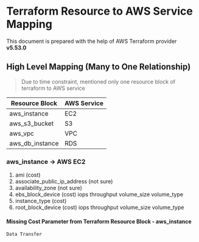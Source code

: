 # Terraform Resource to AWS Service Mapping

This document is prepared with the help of AWS Terraform provider **v5.53.0**

## High Level Mapping (Many to One Relationship)
 
> Due to time constraint, mentioned only one resource block of terraform to AWS service 

| Resource Block | AWS Service|
|----------------|------------|
|aws_instance  |EC2|
|aws_s3_bucket | S3|
|aws_vpc | VPC|
| aws_db_instance | RDS |

### aws_instance -> AWS EC2

 1. ami (cost)
 2. associate_public_ip_address (not sure)
 3. availability_zone (not sure)
 4. ebs_block_device (cost)
    iops
    throughput
    volume_size
    volume_type
 5. instance_type (cost)
 6. root_block_device (cost)
    iops
    throughput
    volume_size
    volume_type

#### Missing Cost Parameter from Terraform Resource Block - aws_instance

    Data Transfer

